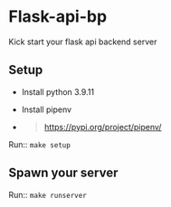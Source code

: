 # Flask-api-bp

Kick start your flask api backend server

## Setup

- Install python 3.9.11

- Install pipenv

- > https://pypi.org/project/pipenv/

Run:: `make setup`

## Spawn your server

Run:: `make runserver`
